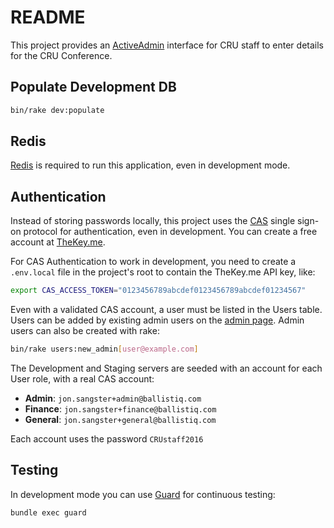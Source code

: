 # README

This project provides an [ActiveAdmin](http://activeadmin.info/) interface for
CRU staff to enter details for the CRU Conference.

## Populate Development DB

```sh
bin/rake dev:populate
```

## Redis

[Redis](http://redis.io/) is required to run this application, even in
development mode.

## Authentication

Instead of storing passwords locally, this project uses the
[CAS](https://en.wikipedia.org/wiki/Central_Authentication_Service) single
sign-on protocol for authentication, even in development. You can create a free
account at [TheKey.me](https://thekey.me/cas/service/selfservice?target=signup).

For CAS Authentication to work in development, you need to create a
`.env.local` file in the project's root to contain the TheKey.me API key, like:

```sh
export CAS_ACCESS_TOKEN="0123456789abcdef0123456789abcdef01234567"
```

Even with a validated CAS account, a user must be listed in the Users table.
Users can be added by existing admin users on the [admin
page](http://localhost:3000/users). Admin users can also be created with rake:

```sh
bin/rake users:new_admin[user@example.com]
```

The Development and Staging servers are seeded with an account for each User
role, with a real CAS account:

  * **Admin**: `jon.sangster+admin@ballistiq.com`
  * **Finance**: `jon.sangster+finance@ballistiq.com`
  * **General**: `jon.sangster+general@ballistiq.com`

Each account uses the password `CRUstaff2016`

## Testing

In development mode you can use [Guard](https://github.com/guard/guard) for
continuous testing:

```sh
bundle exec guard
```
